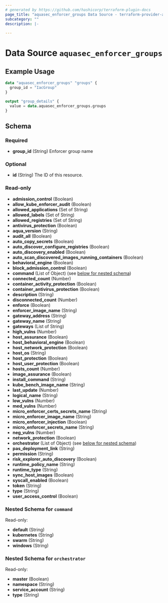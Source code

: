 ```yaml
---
# generated by https://github.com/hashicorp/terraform-plugin-docs
page_title: "aquasec_enforcer_groups Data Source - terraform-provider-aquasec"
subcategory: ""
description: |-
  
---
```


# Data Source `aquasec_enforcer_groups`



## Example Usage

```terraform
data "aquasec_enforcer_groups" "groups" {
  group_id = "IacGroup"
}

output "group_details" {
  value = data.aquasec_enforcer_groups.groups
}
```

<!-- schema generated by tfplugindocs -->
## Schema

### Required

- **group_id** (String) Enforcer group name

### Optional

- **id** (String) The ID of this resource.

### Read-only

- **admission_control** (Boolean)
- **allow_kube_enforcer_audit** (Boolean)
- **allowed_applications** (Set of String)
- **allowed_labels** (Set of String)
- **allowed_registries** (Set of String)
- **antivirus_protection** (Boolean)
- **aqua_version** (String)
- **audit_all** (Boolean)
- **auto_copy_secrets** (Boolean)
- **auto_discover_configure_registries** (Boolean)
- **auto_discovery_enabled** (Boolean)
- **auto_scan_discovered_images_running_containers** (Boolean)
- **behavioral_engine** (Boolean)
- **block_admission_control** (Boolean)
- **command** (List of Object) (see [below for nested schema](#nestedatt--command))
- **connected_count** (Number)
- **container_activity_protection** (Boolean)
- **container_antivirus_protection** (Boolean)
- **description** (String)
- **disconnected_count** (Number)
- **enforce** (Boolean)
- **enforcer_image_name** (String)
- **gateway_address** (String)
- **gateway_name** (String)
- **gateways** (List of String)
- **high_vulns** (Number)
- **host_assurance** (Boolean)
- **host_behavioral_engine** (Boolean)
- **host_network_protection** (Boolean)
- **host_os** (String)
- **host_protection** (Boolean)
- **host_user_protection** (Boolean)
- **hosts_count** (Number)
- **image_assurance** (Boolean)
- **install_command** (String)
- **kube_bench_image_name** (String)
- **last_update** (Number)
- **logical_name** (String)
- **low_vulns** (Number)
- **med_vulns** (Number)
- **micro_enforcer_certs_secrets_name** (String)
- **micro_enforcer_image_name** (String)
- **micro_enforcer_injection** (Boolean)
- **micro_enforcer_secrets_name** (String)
- **neg_vulns** (Number)
- **network_protection** (Boolean)
- **orchestrator** (List of Object) (see [below for nested schema](#nestedatt--orchestrator))
- **pas_deployment_link** (String)
- **permission** (String)
- **risk_explorer_auto_discovery** (Boolean)
- **runtime_policy_name** (String)
- **runtime_type** (String)
- **sync_host_images** (Boolean)
- **syscall_enabled** (Boolean)
- **token** (String)
- **type** (String)
- **user_access_control** (Boolean)

<a id="nestedatt--command"></a>
### Nested Schema for `command`

Read-only:

- **default** (String)
- **kubernetes** (String)
- **swarm** (String)
- **windows** (String)


<a id="nestedatt--orchestrator"></a>
### Nested Schema for `orchestrator`

Read-only:

- **master** (Boolean)
- **namespace** (String)
- **service_account** (String)
- **type** (String)


